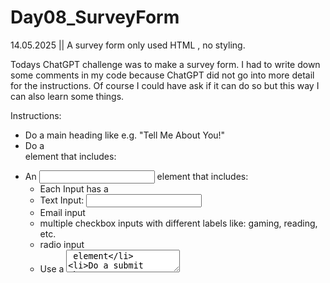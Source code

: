 # Day08_SurveyForm
14.05.2025 || A survey form only used HTML , no styling. 

Todays ChatGPT challenge was to make a survey form. 
I had to write down some comments in my code because ChatGPT did not go into more detail for the instructions. 
Of course I could have ask if it can do so but this way I can also learn some things. 

Instructions:
- Do a main heading like e.g. "Tell Me About You!"
- Do a <form> element that includes:
- An <input> element that includes:
  - Each Input has a <label>
  - Text Input: <input type="text">
  - Email input
  - multiple checkbox inputs with different labels like: gaming, reading, etc.
  - radio input
  - Use a <textarea> element
  - Do a submit <button>. You can use <input> or <button> for that.


